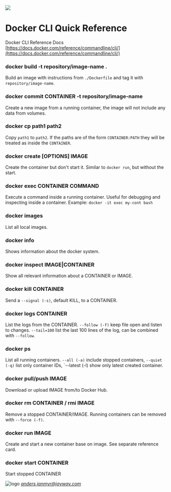 ![](http://media.bestofmicro.com/I/V/468535/gallery/docker-logo_w_195.png)
# Docker CLI Quick Reference

Docker CLI Reference Docs [https://docs.docker.com/reference/commandline/cli/](https://docs.docker.com/reference/commandline/cli/)

### docker build -t repository/image-name .

Build an image with instructions from `./Dockerfile` and tag it with
`repository/image-name`.

### docker commit CONTAINER -t repository/image-name

Create a new image from a running container, the image will not include
any data from volumes.

### docker cp path1 path2

Copy `path1` to `path2`. If the paths are of the form `CONTAINER:PATH` they
will be treated as inside the `CONTAINER`.

### docker create [OPTIONS] IMAGE

Create the container but don't start it. Similar to `docker run`, but without
the start.

### docker exec CONTAINER COMMAND

Execute a command inside a running container. Useful for debugging and
inspecting inside a container. Example: `docker -it exec my-cont bash`

### docker images

List all local images.

### docker info

Shows information about the docker system.

### docker inspect IMAGE|CONTAINER

Show all relevant information about a CONTAINER or IMAGE.

### docker kill CONTAINER

Send a `--signal (-s)`, default KILL, to a CONTAINER.

### docker logs CONTAINER

List the logs from the CONTAINER. `--follow (-f)` keep file open and listen to
changes. `--tail=100` list the last 100 lines of the log, can be combined with
`--follow`.

### docker ps

List all running containers. `--all (-a)` include stopped containers, `--quiet
(-q)` list only container IDs, `--latest (-l) show only latest created
container.

### docker pull/push IMAGE

Download or upload IMAGE from/to Docker Hub.

### docker rm CONTAINER / rmi IMAGE

Remove a stopped CONTAINER/IMAGE. Running containers can be removed with
`--force (-f)`.

### docker run IMAGE

Create and start a new container base on image. See separate reference card.

### docker start CONTAINER

Start stopped CONTAINER









![logo](https://camo.githubusercontent.com/5b45fa2bae9e221a4810bb4b3999055e3929229d/687474703a2f2f7777772e6172637469717561746f722e636f6d2f6f7070656e6b616c6c6b6f642f6173736574732f696d616765732f6a61797761795f6c6f676f2e706e67)
*anders.janmyr@jayway.com*
